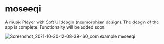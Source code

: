 # **moseeqi**

A music Player with Soft UI desgin (neumorphism design).
The desgin of the app is complete. Functionality will be added soon.

![Screenshot_2021-10-30-12-08-39-160_com example moseeqi](https://user-images.githubusercontent.com/77376072/139524043-8bd0179e-d2c6-45b7-af25-65d251460d2d.jpg)
